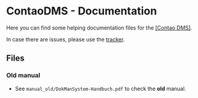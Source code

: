 ContaoDMS - Documentation
=========================

Here you can find some helping documentation files for the [[Contao DMS]](https://github.com/ContaoDMS/core).

In case there are issues, please use the [tracker](https://github.com/ContaoDMS/documentation/issues).


Files
------

### Old manual

- See `manual_old/DokManSystem-Handbuch.pdf` to check the **old** manual.